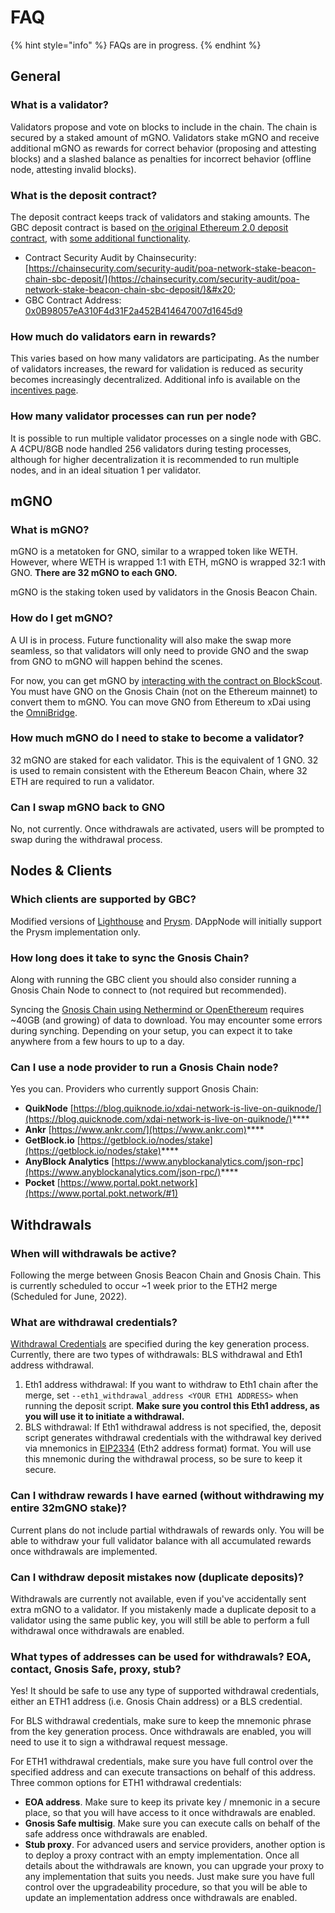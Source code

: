 # FAQ

{% hint style="info" %}
FAQs are in progress.
{% endhint %}

## General

### What is a validator?

Validators propose and vote on blocks to include in the chain. The chain is secured by a staked amount of mGNO. Validators stake mGNO and receive additional mGNO as rewards for correct behavior (proposing and attesting blocks) and a slashed balance as penalties for incorrect behavior (offline node, attesting invalid blocks). &#x20;

### What is the deposit contract?&#x20;

The deposit contract keeps track of validators and staking amounts. The GBC deposit contract is based on [the original Ethereum 2.0 deposit contract](https://github.com/ethereum/consensus-specs/blob/master/solidity\_deposit\_contract/deposit\_contract.sol), with [some additional functionality](security-audit.md).

* Contract Security Audit by Chainsecurity: [https://chainsecurity.com/security-audit/poa-network-stake-beacon-chain-sbc-deposit/](https://chainsecurity.com/security-audit/poa-network-stake-beacon-chain-sbc-deposit/)&#x20;
* GBC Contract Address: [0x0B98057eA310F4d31F2a452B414647007d1645d9](https://blockscout.com/xdai/mainnet/address/0x0B98057eA310F4d31F2a452B414647007d1645d9)

### How much do validators earn in rewards?

This varies based on how many validators are participating. As the number of validators increases, the reward for validation is reduced as security becomes increasingly decentralized. Additional info is available on the [incentives page](incentives.md).

### How many validator processes can run per node?

It is possible to run multiple validator processes on a single node with GBC. A 4CPU/8GB node handled 256 validators during testing processes, although for higher decentralization it is recommended to run multiple nodes, and in an ideal situation 1 per validator.

## mGNO

### What is mGNO?

mGNO is a metatoken for GNO, similar to a wrapped token like WETH. However, where WETH is wrapped 1:1 with ETH, mGNO is wrapped 32:1 with GNO. **There are 32 mGNO to each GNO.**

mGNO is the staking token used by validators in the Gnosis Beacon Chain.&#x20;

### How do I get mGNO?

A UI is in process. Future functionality will also make the swap more seamless, so that validators will only need to provide GNO and the swap from GNO to mGNO will happen behind the scenes.

For now, you can get mGNO by [interacting with the contract on BlockScout](validator-info/validator-deposits.md#1-convert-gno-to-mgno). You must have GNO on the Gnosis Chain (not on the Ethereum mainnet) to convert them to mGNO. You can move GNO from Ethereum to xDai using the [OmniBridge](https://omni.xdaichain.com/bridge).&#x20;

### How much mGNO do I need to stake to become a validator?

32 mGNO are staked for each validator. This is the equivalent of 1 GNO. 32 is used to remain consistent with the Ethereum Beacon Chain, where 32 ETH are required to run a validator.

### Can I swap mGNO back to GNO

No, not currently. Once withdrawals are activated, users will be prompted to swap during the withdrawal process.

## Nodes & Clients&#x20;

### Which clients are supported by GBC?

Modified versions of [Lighthouse](clients/lighthouse.md) and [Prysm](clients/prysm.md).  DAppNode will initially support the Prysm implementation only.

### How long does it take to sync the Gnosis Chain?

Along with running the GBC client you should also consider running a Gnosis Chain Node to connect to (not required but recommended).

Syncing the [Gnosis Chain using Nethermind or OpenEthereum](clients/gnosis-chain-node-openethereum-and-nethermind/) requires \~40GB (and growing) of data to download. You may encounter some errors during synching. Depending on your setup, you can expect it to take anywhere from a few hours to up to a day.

### Can I use a node provider to run a Gnosis Chain node?

Yes you can. Providers who currently support Gnosis Chain:

* **QuikNode**  [https://blog.quiknode.io/xdai-network-is-live-on-quiknode/](https://blog.quicknode.com/xdai-network-is-live-on-quiknode/)****
* **Ankr** [https://www.ankr.com/](https://www.ankr.com)****
* **GetBlock.io** [https://getblock.io/nodes/stake](https://getblock.io/nodes/stake)****
* **AnyBlock Analytics** [https://www.anyblockanalytics.com/json-rpc](https://www.anyblockanalytics.com/json-rpc/)****
* **Pocket** [https://www.portal.pokt.network](https://www.portal.pokt.network/#1)

## Withdrawals

### When will withdrawals be active?

Following the merge between Gnosis Beacon Chain and Gnosis Chain. This is currently scheduled to occur \~1 week prior to the ETH2 merge (Scheduled for June, 2022).

### **What are withdrawal credentials?**

[Withdrawal Credentials](https://github.com/ethereum/eth2.0-specs/blob/master/specs/phase0/validator.md#withdrawal-credentials) are specified during the key generation process. Currently, there are two types of withdrawals: BLS withdrawal and Eth1 address withdrawal.

1. Eth1 address withdrawal: If you want to withdraw to Eth1 chain after the merge, set `--eth1_withdrawal_address <YOUR ETH1 ADDRESS>` when running the deposit script. **Make sure you control this Eth1 address, as you will use it to initiate a withdrawal.**
2. BLS withdrawal: If Eth1 withdrawal address is not specified, the, deposit script generates withdrawal credentials with the withdrawal key derived via mnemonics in [EIP2334](https://eips.ethereum.org/EIPS/eip-2334)  (Eth2 address format) format. You will use this mnemonic during the withdrawal process, so be sure to keep it secure.

### Can I withdraw rewards I have earned (without withdrawing my entire 32mGNO stake)?

Current plans do not include partial withdrawals of rewards only. You will be able to withdraw your full validator balance with all accumulated rewards once withdrawals are implemented.

### Can I withdraw deposit mistakes now (duplicate deposits)?

Withdrawals are currently not available, even if you've accidentally sent extra mGNO to a validator. If you mistakenly made a duplicate deposit to a validator using the same public key, you will still be able to perform a full withdrawal once withdrawals are enabled.

### What types of addresses can be used for withdrawals? EOA, contact, Gnosis Safe, proxy, stub?

Yes! It should be safe to use any type of supported withdrawal credentials,  either an ETH1 address (i.e. Gnosis Chain address) or a BLS credential.

For BLS withdrawal credentials, make sure to keep the mnemonic phrase from the key generation process. Once withdrawals are enabled, you will need to use it to sign a withdrawal request message.&#x20;

For ETH1 withdrawal credentials, make sure you have  full control over the specified address and can execute transactions on behalf of this address. Three common options for ETH1 withdrawal credentials:

* **EOA address**. Make sure to keep its private key / mnemonic in a secure place, so that you will have access to it once withdrawals are enabled.
* **Gnosis Safe multisig**. Make sure you can execute calls on behalf of the safe address once withdrawals are enabled.
* **Stub proxy**. For advanced users and service providers, another option is to deploy a proxy contract with an empty implementation. Once all details about the withdrawals are known, you can upgrade your proxy to any implementation that suits you needs. Just make sure you have full control over the upgradeability procedure, so that you will be able to update an implementation address once withdrawals are enabled.

